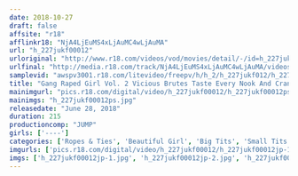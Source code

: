 ```yaml
---
date: 2018-10-27
draft: false
affsite: "r18"
afflinkr18: "NjA4LjEuMS4xLjAuMC4wLjAuMA"
url: "h_227jukf00012"
urloriginal: "http://www.r18.com/videos/vod/movies/detail/-/id=h_227jukf00012"
urlfinal: "http://media.r18.com/track/NjA4LjEuMS4xLjAuMC4wLjAuMA/videos/vod/movies/detail/-/id=h_227jukf00012"
samplevid: "awspv3001.r18.com/litevideo/freepv/h/h_2/h_227jukf012/h_227jukf012_dmb_w.mp4"
title: "Gang Raped Girl Vol. 2 Vicious Brutes Taste Every Nook And Cranny Of These Young Girls' Beautiful Bodies"
mainimgurl: "pics.r18.com/digital/video/h_227jukf00012/h_227jukf00012ps.jpg"
mainimgs: "h_227jukf00012ps.jpg"
releasedate: "June 28, 2018"
duration: 215
productioncomp: "JUMP"
girls: ['----']
categories: ['Ropes & Ties', 'Beautiful Girl', 'Big Tits', 'Small Tits', 'Youthful', 'Threesome / Foursome']
imgurls: ['pics.r18.com/digital/video/h_227jukf00012/h_227jukf00012jp-1.jpg', 'pics.r18.com/digital/video/h_227jukf00012/h_227jukf00012jp-2.jpg', 'pics.r18.com/digital/video/h_227jukf00012/h_227jukf00012jp-3.jpg', 'pics.r18.com/digital/video/h_227jukf00012/h_227jukf00012jp-4.jpg', 'pics.r18.com/digital/video/h_227jukf00012/h_227jukf00012jp-5.jpg', 'pics.r18.com/digital/video/h_227jukf00012/h_227jukf00012jp-6.jpg', 'pics.r18.com/digital/video/h_227jukf00012/h_227jukf00012jp-7.jpg', 'pics.r18.com/digital/video/h_227jukf00012/h_227jukf00012jp-8.jpg', 'pics.r18.com/digital/video/h_227jukf00012/h_227jukf00012jp-9.jpg', 'pics.r18.com/digital/video/h_227jukf00012/h_227jukf00012jp-10.jpg', 'pics.r18.com/digital/video/h_227jukf00012/h_227jukf00012jp-11.jpg', 'pics.r18.com/digital/video/h_227jukf00012/h_227jukf00012jp-12.jpg', 'pics.r18.com/digital/video/h_227jukf00012/h_227jukf00012jp-13.jpg', 'pics.r18.com/digital/video/h_227jukf00012/h_227jukf00012jp-14.jpg', 'pics.r18.com/digital/video/h_227jukf00012/h_227jukf00012jp-15.jpg', 'pics.r18.com/digital/video/h_227jukf00012/h_227jukf00012jp-16.jpg', 'pics.r18.com/digital/video/h_227jukf00012/h_227jukf00012jp-17.jpg', 'pics.r18.com/digital/video/h_227jukf00012/h_227jukf00012jp-18.jpg', 'pics.r18.com/digital/video/h_227jukf00012/h_227jukf00012jp-19.jpg', 'pics.r18.com/digital/video/h_227jukf00012/h_227jukf00012jp-20.jpg']
imgs: ['h_227jukf00012jp-1.jpg', 'h_227jukf00012jp-2.jpg', 'h_227jukf00012jp-3.jpg', 'h_227jukf00012jp-4.jpg', 'h_227jukf00012jp-5.jpg', 'h_227jukf00012jp-6.jpg', 'h_227jukf00012jp-7.jpg', 'h_227jukf00012jp-8.jpg', 'h_227jukf00012jp-9.jpg', 'h_227jukf00012jp-10.jpg', 'h_227jukf00012jp-11.jpg', 'h_227jukf00012jp-12.jpg', 'h_227jukf00012jp-13.jpg', 'h_227jukf00012jp-14.jpg', 'h_227jukf00012jp-15.jpg', 'h_227jukf00012jp-16.jpg', 'h_227jukf00012jp-17.jpg', 'h_227jukf00012jp-18.jpg', 'h_227jukf00012jp-19.jpg', 'h_227jukf00012jp-20.jpg']
---
```

